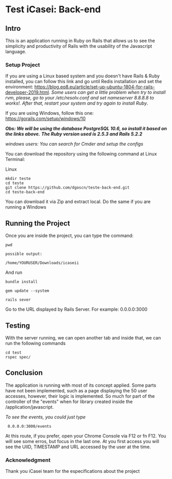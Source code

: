 # Test iCasei: Back-end


## Intro

This is an application running in Ruby on Rails that allows us to see the simplicity and productivity of Rails with the usability of the Javascript language.

### Setup Project

If you are using a Linux based system and you doesn't have Rails & Ruby installed, you can follow this link and go until Redis installation and set the environment: https://blog.eq8.eu/article/set-up-ubuntu-1804-for-rails-developer-2019.html. *Some users can get a little problem when try to install rvm, please, go to your /etc/resolv.conf and set nameserver 8.8.8.8 to works!. After that, restart your system and try again to install Ruby*.

If you are using Windows, follow this one: https://gorails.com/setup/windows/10

***Obs: We will be using the database PostgreSQL 10.6, so install it based on the links above.***
***The Ruby version used is 2.5.3  and Rails 5.2.2***

*windows users: You can search for Cmder and setup the configs*

You can download the repository using the following command at Linux Terminal:


Linux
```
mkdir teste
cd teste
git clone https://github.com/dgoscn/teste-back-end.git
cd teste-back-end

```
You can download it via Zip and extract local. Do the same if you are running a Windows

## Running the Project

Once you are inside the project, you can type the command:

```
pwd

possible output:

/home/YOURUSER/Downloads/icaseii
```
And run
```
bundle install
```
```
gem update --system
```
```
rails sever
```
Go to the URL displayed by Rails Server. For example: 0.0.0.0:3000

## Testing 

With the server running, we can open another tab and inside that, we can run the following commands
```
cd test
rspec spec/
```

## Conclusion

The application is running with most of its concept applied. Some parts have not been implemented, such as a page displaying the 50 user accesses, however, their logic is implemented. So much for part of the controller of the "events" when for library created inside the /application/javascript.

*To see the events, you could just type*

```
 0.0.0.0:3000/events
```

At this route, if you prefer, open your Chrome Console via F12 or fn F12. You will see some erros, but focus in the last one. At you first access you will see the UIID, TIMESTAMP and URL accessed by the user at the time.

### Acknowledgment
Thank you iCasei team for the especifications about the project
